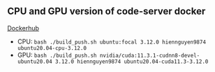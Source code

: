 ## CPU and GPU version of code-server docker

[Dockerhub](https://hub.docker.com/repository/docker/hiennguyen9874/code-server)

- CPU: `bash ./build_push.sh ubuntu:focal 3.12.0 hiennguyen9874 ubuntu20.04-cpu-3.12.0`
- GPU: `bash ./build_push.sh nvidia/cuda:11.3.1-cudnn8-devel-ubuntu20.04 3.12.0 hiennguyen9874 ubuntu20.04-cuda11.3-3.12.0`

